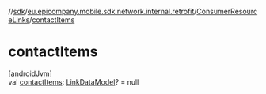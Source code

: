 //[sdk](../../../index.md)/[eu.epicompany.mobile.sdk.network.internal.retrofit](../index.md)/[ConsumerResourceLinks](index.md)/[contactItems](contact-items.md)

# contactItems

[androidJvm]\
val [contactItems](contact-items.md): [LinkDataModel](../../eu.epicompany.mobile.android.data.network.model.hypermedia/-link-data-model/index.md)? = null
